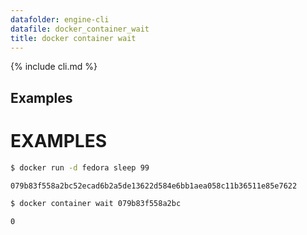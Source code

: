 ```yaml
---
datafolder: engine-cli
datafile: docker_container_wait
title: docker container wait
---
```


<!--
Sorry, but the contents of this page are automatically generated from
Docker's source code. If you want to suggest a change to the text that appears
here, you'll need to find the string by searching this repo:

https://www.github.com/docker/docker
-->

{% include cli.md %}

## Examples

# EXAMPLES

```bash
$ docker run -d fedora sleep 99

079b83f558a2bc52ecad6b2a5de13622d584e6bb1aea058c11b36511e85e7622

$ docker container wait 079b83f558a2bc

0
```
